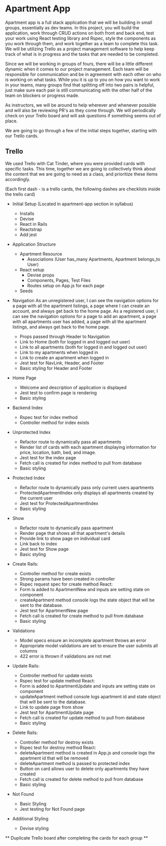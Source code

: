 # Apartment App
Apartment app is a full stack application that we will be building in small groups, essentially as dev teams.  In this project, you will build the application, work through CRUD actions on both front and back end, test your work using React testing library and Rspec, style the components as you work through them, and work together as a team to complete this task.  We will be utilizing Trello as a project management software to help keep track of what is in progress and the tasks that are needed to be completed.  

Since we will be working in groups of fours, there will be a little different dynamic when it comes to our project management.  Each team will be responsible for communication and be in agreement with each other on who is working on what tasks.  While you it is up to you on how you want to work in your teams, many groups find that splitting off into two pairs is helpful, just make sure each pair is still communicating with the other half of the team on blockers or progress made.  

As instructors, we will be around to help wherever and whenever possible and will also be reviewing PR's as they come through.  We will periodically check on your Trello board and will ask questions if something seems out of place.

We are going to go through a few of the initial steps together, starting with our Trello cards.

## Trello
We used Trello with Cat Tinder, where you were provided cards with specific tasks.  This time, together we are going to collectively think about the content that we are going to need as a class, and prioritize these items accordingly.

(Each first dash - is a trello cards, the following dashes are checklists inside the trello card)  

- Initial Setup (Located in apartment-app section in syllabus)
    - Installs
    - Devise
    - React in Rails
    - Reactstrap
    - Add jest

- Application Structure    
    - Apartment Resource
        - Associations (User has_many Apartments, Apartment belongs_to User)
    - React setup
        - Devise props
        - Components, Pages, Test Files
        - Routes setup on App.js for each page
    - Seeds

- Navigation 
    As an unregistered user, I can see the navigation options for a page with all the apartment listings, a page where I can create an account, and always get back to the home page. 
    As a registered user, I can see the navigation options for a page to add an apartment, a page with all apartments user has added, a page with all the apartment listings, and always get back to the home page.

    - Props passed through Header to Navigation
    - Link to Home (both for logged in and logged out user)
    - Link to all apartments (both for logged in and logged out user)
    - Link to my apartments when logged in
    - Link to create an apartment when logged in
    - Jest test for NavLink, Header, and Footer
    - Basic styling for Header and Footer
    
- Home Page
    - Welcome and description of application is displayed
    - Jest test to confirm page is rendering
    - Basic styling

- Backend Index
    - Rspec test for index method
    - Controller method for index exists

- Unprotected Index
    - Refactor route to dynamically pass all apartments
    - Render list of cards with each apartment displaying information for price, location, bath, bed, and image.
    - Jest test for the index page
    - Fetch call is created for index method to pull from database
    - Basic styling

- Protected Index
    - Refactor route to dynamically pass only current users apartments
    - ProtectedApartmentIndex only displays all apartments created by the current user
    - Jest test for ProtectedApartmentIndex
    - Basic styling

- Show
    - Refactor route to dynamically pass apartment
    - Render page that shows all that apartment's details
    - Provide link to show page on individual card
    - Link back to index
    - Jest test for Show page
    - Basic styling

- Create
    Rails:
    - Controller method for create exists
    - Strong params have been created in controller
    - Rspec request spec for create method
    React:
    - Form is added to ApartmentNew and inputs are setting state on component
    - createApartment method console logs the state object that will be sent to the database.
    - Jest test for ApartmentNew page
    - Fetch call is created for create method to pull from database
    - Basic styling

- Validations
    - Model specs ensure an incomplete apartment throws an error
    - Appropriate model validations are set to ensure the user submits all columns
    - 422 error is thrown if validations are not met
    
- Update
    Rails:
    - Controller method for update exists
    - Rspec test for update method
    React:
    - Form is added to ApartmentUpdate and inputs are setting state on component
    - updateApartment method console logs apartment id and state object that will be sent to the database.
    - Link to update page from show
    - Jest test for ApartmentUpdate page
    - Fetch call is created for update method to pull from database
    - Basic styling

- Delete
    Rails:
    - Controller method for destroy exists
    - Rspec test for destroy method
    React:
    - deleteApartment method is created in App.js and console logs the apartment id that will be removed
    - deleteApartment method is passed to protected index
    - Button on card allows user to delete only apartments they have created
    - Fetch call is created for delete method to pull from database
    - Basic styling

- Not Found
    - Basic Styling
    - Jest testing for Not Found page

- Additional Styling
    - Devise styling


** Duplicate Trello board after completing the cards for each group **




